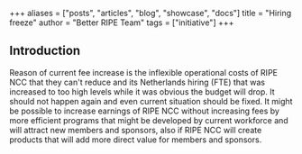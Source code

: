 +++
aliases = ["posts", "articles", "blog", "showcase", "docs"]
title = "Hiring freeze"
author = "Better RIPE Team"
tags = ["initiative"]
+++

## Introduction

Reason of current fee increase is the inflexible operational costs of RIPE NCC that they can't reduce and its Netherlands hiring (FTE) that was increased to too high levels while it was obvious the budget will drop.
It should not happen again and even current situation should be fixed. It might be possible to increase earnings of RIPE NCC without increasing fees by more efficient programs that might be developed by current workforce and will attract new members and sponsors, also if RIPE NCC will create products that will add more direct value for members and sponsors.
